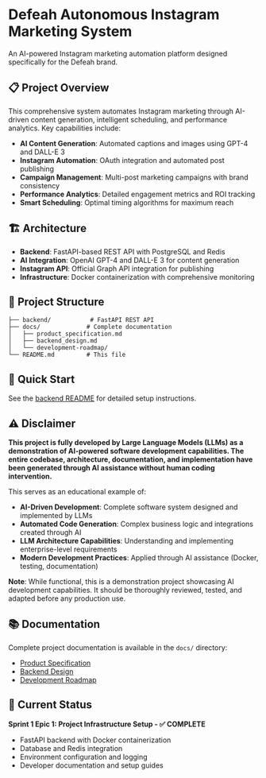 # Defeah Autonomous Instagram Marketing System

An AI-powered Instagram marketing automation platform designed specifically for the Defeah brand.

## 📋 Project Overview

This comprehensive system automates Instagram marketing through AI-driven content generation, intelligent scheduling, and performance analytics. Key capabilities include:

- **AI Content Generation**: Automated captions and images using GPT-4 and DALL-E 3
- **Instagram Automation**: OAuth integration and automated post publishing
- **Campaign Management**: Multi-post marketing campaigns with brand consistency
- **Performance Analytics**: Detailed engagement metrics and ROI tracking
- **Smart Scheduling**: Optimal timing algorithms for maximum reach

## 🏗️ Architecture

- **Backend**: FastAPI-based REST API with PostgreSQL and Redis
- **AI Integration**: OpenAI GPT-4 and DALL-E 3 for content generation
- **Instagram API**: Official Graph API integration for publishing
- **Infrastructure**: Docker containerization with comprehensive monitoring

## 📁 Project Structure

```
├── backend/           # FastAPI REST API
├── docs/             # Complete documentation
│   ├── product_specification.md
│   ├── backend_design.md
│   └── development-roadmap/
└── README.md         # This file
```

## 🚀 Quick Start

See the [backend README](./backend/README.md) for detailed setup instructions.

## ⚠️ Disclaimer

**This project is fully developed by Large Language Models (LLMs) as a demonstration of AI-powered software development capabilities. The entire codebase, architecture, documentation, and implementation have been generated through AI assistance without human coding intervention.**

This serves as an educational example of:
- **AI-Driven Development**: Complete software system designed and implemented by LLMs
- **Automated Code Generation**: Complex business logic and integrations created through AI
- **LLM Architecture Capabilities**: Understanding and implementing enterprise-level requirements
- **Modern Development Practices**: Applied through AI assistance (Docker, testing, documentation)

**Note**: While functional, this is a demonstration project showcasing AI development capabilities. It should be thoroughly reviewed, tested, and adapted before any production use.

## 📚 Documentation

Complete project documentation is available in the `docs/` directory:
- [Product Specification](./docs/product_specification.md)
- [Backend Design](./docs/backend_design.md)
- [Development Roadmap](./docs/development-roadmap/)

## 🎯 Current Status

**Sprint 1 Epic 1: Project Infrastructure Setup - ✅ COMPLETE**
- FastAPI backend with Docker containerization
- Database and Redis integration
- Environment configuration and logging
- Developer documentation and setup guides
